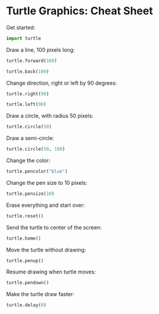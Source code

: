 # Turtle Graphics: Cheat Sheet

Get started:
```python
import turtle
```

Draw a line, 100 pixels long:
```python
turtle.forward(100)
```
```python
turtle.back(100)
```

Change direction, right or left by 90 degrees:
```python
turtle.right(90)
```
```python
turtle.left(90)
```

Draw a circle, with radius 50 pixels:
```python
turtle.circle(50)
```

Draw a semi-circle:
```python
turtle.circle(50, 180)
```

Change the color:
```python
turtle.pencolor("blue")
```

Change the pen size to 10 pixels:
```python
turtle.pensize(10)
```

Erase everything and start over:
```python
turtle.reset()
```

Send the turtle to center of the screen:
```python
turtle.home()
```

Move the turtle without drawing:
```python
turtle.penup()
```

Resume drawing when turtle moves:
```python
turtle.pendown()
```

Make the turtle draw faster:
```python
turtle.delay(0)
```